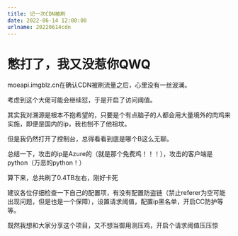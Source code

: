 ```yaml
---
title: 记一次CDN被刷
date: 2022-06-14 12:00:00
urlname: 20220614cdn
---
```


# 憋打了，我又没惹你QWQ

moeapi.imgblz.cn在确认CDN被刷流量之后，心里没有一丝波澜。

考虑到这个大佬可能会继续怼，于是开启了访问阈值。

其实我对溯源是根本不抱希望的，只要是个有点脑子的人都会用大量境外的肉鸡来实施，即便是国内的ip，我也刨不了他祖坟。

但是我仍然打开了控制台，总得看看到底是哪个B这么无聊。

总结一下，攻击的ip是Azure的（就是那个免费鸡！！！），攻击的客户端是python（万恶的python！）

算下来，总共刷了0.4TB左右，刚好卡死

建议各位仔细检查一下自己的配置项，有没有配置防盗链（禁止referer为空可能出现问题，但是也是一个保障），设置请求阈值，配置ip黑名单，开启CC防护等等。

既然我想和大家分享这个项目，又不想当御用测压鸡，开启个请求阈值压压惊